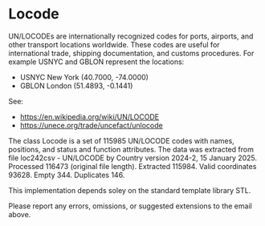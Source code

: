 # Locode

UN/LOCODEs are internationally recognized codes for ports, airports, and other transport locations worldwide. These codes are useful for international trade, shipping documentation, and customs procedures. For example USNYC and GBLON represent the locations:

- USNYC New York (40.7000, -74.0000)
- GBLON London (51.4893, -0.1441)

See: 
- https://en.wikipedia.org/wiki/UN/LOCODE 
- https://unece.org/trade/uncefact/unlocode

The class Locode is a set of 115985 UN/LOCODE codes with names, positions, and status and function attributes. 
The data was extracted from file loc242csv - UN/LOCODE by Country version 2024-2, 15 January 2025.
Processed 116473 (original file length). Extracted 115984. Valid coordinates 93628. Empty 344. Duplicates 146.

This implementation depends soley on the standard template library STL.

Please report any errors, omissions, or suggested extensions to the email above.

